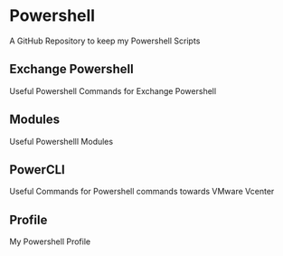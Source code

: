 # Powershell

A GitHub Repository to keep my Powershell Scripts

Exchange Powershell
-------------------

Useful Powershell Commands for Exchange Powershell

Modules
-------

Useful Powershelll Modules

PowerCLI
--------

Useful Commands for Powershell commands towards VMware Vcenter

Profile
-------

My Powershell Profile

